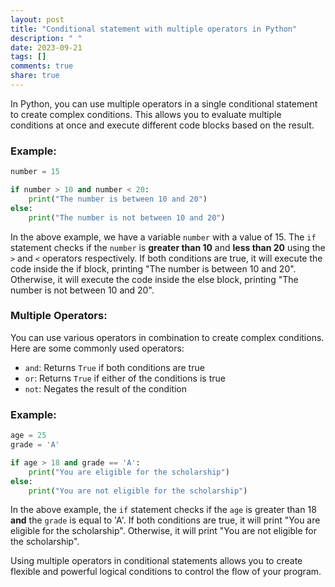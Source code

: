 ```yaml
---
layout: post
title: "Conditional statement with multiple operators in Python"
description: " "
date: 2023-09-21
tags: []
comments: true
share: true
---
```


In Python, you can use multiple operators in a single conditional statement to create complex conditions. This allows you to evaluate multiple conditions at once and execute different code blocks based on the result.

### Example:

```python
number = 15

if number > 10 and number < 20:
    print("The number is between 10 and 20")
else:
    print("The number is not between 10 and 20")
```

In the above example, we have a variable `number` with a value of 15. The `if` statement checks if the `number` is **greater than 10** and **less than 20** using the `>` and `<` operators respectively. If both conditions are true, it will execute the code inside the if block, printing "The number is between 10 and 20". Otherwise, it will execute the code inside the else block, printing "The number is not between 10 and 20".

### Multiple Operators:

You can use various operators in combination to create complex conditions. Here are some commonly used operators:

- `and`: Returns `True` if both conditions are true
- `or`: Returns `True` if either of the conditions is true
- `not`: Negates the result of the condition

### Example:

```python
age = 25
grade = 'A'

if age > 18 and grade == 'A':
    print("You are eligible for the scholarship")
else:
    print("You are not eligible for the scholarship")
```

In the above example, the `if` statement checks if the `age` is greater than 18 **and** the `grade` is equal to 'A'. If both conditions are true, it will print "You are eligible for the scholarship". Otherwise, it will print "You are not eligible for the scholarship".

Using multiple operators in conditional statements allows you to create flexible and powerful logical conditions to control the flow of your program.